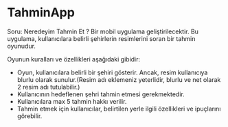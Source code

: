 # TahminApp

Soru: Neredeyim Tahmin Et ? Bir mobil uygulama geliştirilecektir.
Bu uygulama, kullanıcılara belirli şehirlerin resimlerini soran bir tahmin oyunudur.

Oyunun kuralları ve özellikleri aşağıdaki gibidir:
- Oyun, kullanıcılara belirli bir şehiri gösterir. Ancak, resim kullanıcıya blurlu olarak sunulur.(Resim adı eklemeniz yeterlidir, blurlu ve net olarak 2 resim adı tutulabilir.)
- Kullanıcının hedeflenen şehri tahmin etmesi gerekmektedir.
- Kullanıcılara max 5 tahmin hakkı verilir.
- Tahmin etmek için kullanıcılar, belirtilen yerle ilgili özellikleri ve ipuçlarını görebilir.
